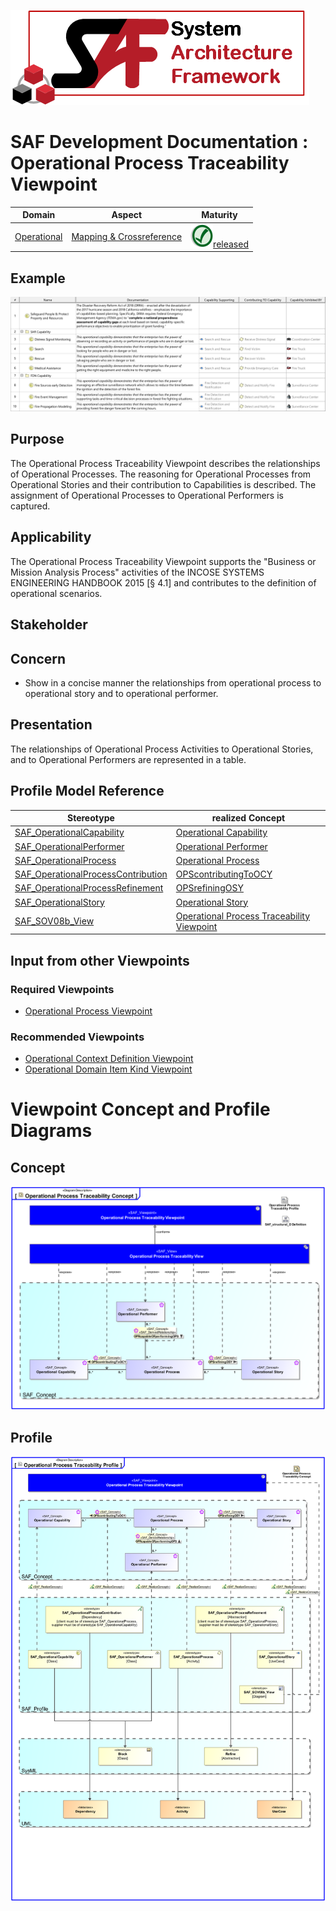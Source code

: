 ![System Architecture Framework](../../diagrams/Logo_SAF.png)
# SAF Development Documentation : Operational Process Traceability Viewpoint
|**Domain**|**Aspect**|**Maturity**|
| --- | --- | --- |
|[Operational](../../domains.md#Domain-Operational)|[Mapping & Crossreference](../../aspects.md#Aspect-Mapping-&-Crossreference)|![Released](../../diagrams/Symbol_confirmed.svg.png )[released](../../using-saf/maturity.md#released)|
## Example
![SAR and FDN Capability Traceability Table](../../diagrams/SAR-and-FDN-Capability-Traceability-Table.svg)
## Purpose
The Operational Process Traceability Viewpoint describes the relationships of Operational Processes. The reasoning for Operational Processes from Operational Stories and their contribution to Capabilities is described. The assignment of Operational Processes to Operational Performers is captured.
## Applicability
The Operational Process Traceability Viewpoint supports the "Business or Mission Analysis Process" activities of the INCOSE SYSTEMS ENGINEERING HANDBOOK 2015 [§ 4.1] and contributes to the definition of operational scenarios.
## Stakeholder
## Concern
* Show in a concise manner the relationships from operational process to operational story and to operational performer.
## Presentation
The relationships of Operational Process Activities to Operational Stories, and to Operational Performers are represented in a table.

## Profile Model Reference
|Stereotype | realized Concept|
|---|---|
|[SAF_OperationalCapability](../../stereotypes.md#SAF_OperationalCapability)|[Operational Capability](../concept/concepts.md#Operational-Capability)|
|[SAF_OperationalPerformer](../../stereotypes.md#SAF_OperationalPerformer)|[Operational Performer](../concept/concepts.md#Operational-Performer)|
|[SAF_OperationalProcess](../../stereotypes.md#SAF_OperationalProcess)|[Operational Process](../concept/concepts.md#Operational-Process)|
|[SAF_OperationalProcessContribution](../../stereotypes.md#SAF_OperationalProcessContribution)|[OPScontributingToOCY](../concept/concepts.md#OPScontributingToOCY)|
|[SAF_OperationalProcessRefinement](../../stereotypes.md#SAF_OperationalProcessRefinement)|[OPSrefiningOSY](../concept/concepts.md#OPSrefiningOSY)|
|[SAF_OperationalStory](../../stereotypes.md#SAF_OperationalStory)|[Operational Story](../concept/concepts.md#Operational-Story)|
|[SAF_SOV08b_View](../../stereotypes.md#SAF_SOV08b_View)|[Operational Process Traceability Viewpoint](../concept/concepts.md#Operational-Process-Traceability-Viewpoint)|
## Input from other Viewpoints
### Required Viewpoints
* [Operational Process Viewpoint](Operational-Process-Viewpoint.md)
### Recommended Viewpoints
* [Operational Context Definition Viewpoint](Operational-Context-Definition-Viewpoint.md)
* [Operational Domain Item Kind Viewpoint](Operational-Domain-Item-Kind-Viewpoint.md)
# Viewpoint Concept and Profile Diagrams
## Concept
![Operational Process Traceability Concept](diagrams/Operational-Process-Traceability-Concept.svg)
## Profile
![Operational Process Traceability Profile](diagrams/Operational-Process-Traceability-Profile.svg)
